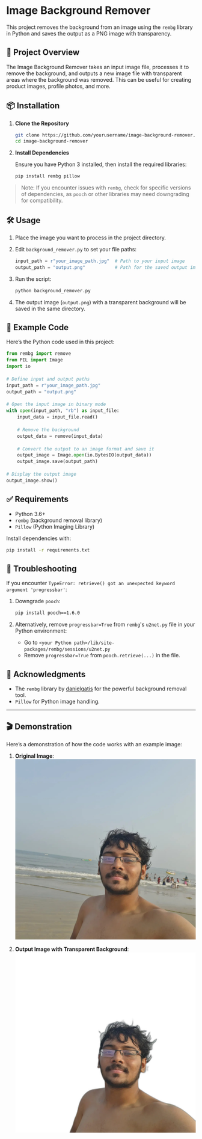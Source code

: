  
# Image Background Remover

This project removes the background from an image using the `rembg` library in Python and saves the output as a PNG image with transparency.

## 📄 Project Overview

The Image Background Remover takes an input image file, processes it to remove the background, and outputs a new image file with transparent areas where the background was removed. This can be useful for creating product images, profile photos, and more.

## 📦 Installation

1. **Clone the Repository**
    ```bash
    git clone https://github.com/yourusername/image-background-remover.git
    cd image-background-remover
    ```

2. **Install Dependencies**

   Ensure you have Python 3 installed, then install the required libraries:
    ```bash
    pip install rembg pillow
    ```

> Note: If you encounter issues with `rembg`, check for specific versions of dependencies, as `pooch` or other libraries may need downgrading for compatibility.

## 🛠 Usage

1. Place the image you want to process in the project directory.

2. Edit `background_remover.py` to set your file paths:
   ```python
   input_path = r"your_image_path.jpg"  # Path to your input image
   output_path = "output.png"           # Path for the saved output image
   ```

3. Run the script:
    ```bash
    python background_remover.py
    ```

4. The output image (`output.png`) with a transparent background will be saved in the same directory.

## 📜 Example Code

Here’s the Python code used in this project:

```python
from rembg import remove
from PIL import Image
import io

# Define input and output paths
input_path = r"your_image_path.jpg"
output_path = "output.png"

# Open the input image in binary mode
with open(input_path, "rb") as input_file:
    input_data = input_file.read()
    
    # Remove the background
    output_data = remove(input_data)
    
    # Convert the output to an image format and save it
    output_image = Image.open(io.BytesIO(output_data))
    output_image.save(output_path)

# Display the output image
output_image.show()
```

## ✅ Requirements

- Python 3.6+
- `rembg` (background removal library)
- `Pillow` (Python Imaging Library)

Install dependencies with:
```bash
pip install -r requirements.txt
```

## 🐛 Troubleshooting

If you encounter `TypeError: retrieve() got an unexpected keyword argument 'progressbar'`:
1. Downgrade `pooch`:
   ```bash
   pip install pooch==1.6.0
   ```

2. Alternatively, remove `progressbar=True` from `rembg`'s `u2net.py` file in your Python environment:
   - Go to `<your Python path>/lib/site-packages/rembg/sessions/u2net.py`
   - Remove `progressbar=True` from `pooch.retrieve(...)` in the file.

 
## 🙌 Acknowledgments

- The `rembg` library by [danielgatis](https://github.com/danielgatis/rembg) for the powerful background removal tool.
- `Pillow` for Python image handling.

---

## 🎬 Demonstration

Here’s a demonstration of how the code works with an example image:

1. **Original Image**:
   ![Original Image](inp1.jpg)

2. **Output Image with Transparent Background**:
   ![Output Image](final2.png)
 

